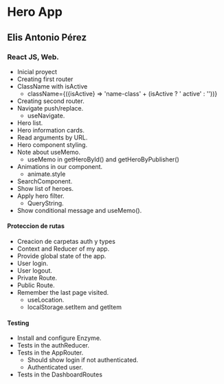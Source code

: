 # Hero App

## Elis Antonio Pérez

### React JS, Web.

- Inicial proyect
- Creating first router
- ClassName with isActive
  - className={({isActive} => 'name-class' + (isActive ? ' active' : ''))}
- Creating second router.
- Navigate push/replace.
  - useNavigate.
- Hero list.
- Hero information cards.
- Read arguments by URL.
- Hero component styling.
- Note about useMemo.
  - useMemo in getHeroById() and getHeroByPublisher()
- Animations in our component.
  - animate.style
- SearchComponent.
- Show list of heroes.
- Apply hero filter.
  - QueryString.
- Show conditional message and useMemo().

#### Proteccion de rutas
- Creacion de carpetas auth y types
- Context and Reducer of my app.
- Provide global state of the app.
- User login.
- User logout.
- Private Route.
- Public Route.
- Remember the last page visited.
  - useLocation.
  - localStorage.setItem and getItem

#### Testing
- Install and configure Enzyme.
- Tests in the authReducer.
- Tests in the AppRouter.
  - Should show login if not authenticated.
  - Authenticated user.
- Tests in the DashboardRoutes